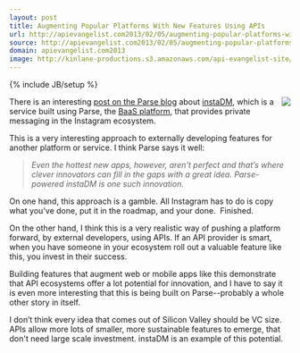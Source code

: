 ```yaml
---
layout: post
title: Augmenting Popular Platforms With New Features Using APIs
url: http://apievangelist.com2013/02/05/augmenting-popular-platforms-with-new-features-using-apis/
source: http://apievangelist.com2013/02/05/augmenting-popular-platforms-with-new-features-using-apis/
domain: apievangelist.com2013
image: http://kinlane-productions.s3.amazonaws.com/api-evangelist-site/blog/instaDM-logo.png
---
```

{% include JB/setup %}<p>
     <a href="http://insta.dm/" target="_blank"><img src="https://s3.amazonaws.com/kinlane-productions/api-evangelist/instagram/instaDM-logo.png"  align="right" /></a>
</p>
<p>
     There is an interesting <a href="http://blog.parse.com/2013/02/01/instadm-brings-private-messaging-to-instagram/" target="_blank">post on the Parse blog</a> about <a href="http://insta.dm/" target="_blank">instaDM</a>, which is a service built using Parse, the <a href="/trends/baas.php" target="_blank">BaaS platform</a>, that provides private messaging in the Instagram ecosystem.
</p>
<p>
     This is a very interesting approach to externally developing features for another platform or service. I think Parse says it well:
</p>
<blockquote>
     <em>Even the hottest new apps, however, aren’t perfect and that’s where clever innovators can fill in the gaps with a great idea. Parse-powered instaDM is one such innovation.</em>
</blockquote>
<p>
     On one hand, this approach is a gamble. All Instagram has to do is copy what you've done, put it in the roadmap, and your done.  Finished.
</p>
<p>
     On the other hand, I think this is a very realistic way of pushing a platform forward, by external developers, using APIs. If an API provider is smart, when you have someone in your ecosystem roll out a valuable feature like this, you invest in their success.
</p>
<p>
     Building features that augment web or mobile apps like this demonstrate that API ecosystems offer a lot potential for innovation, and I have to say it is even more interesting that this is being built on Parse--probably a whole other story in itself.
</p>
<p>
     I don’t think every idea that comes out of Silicon Valley should be VC size. APIs allow more lots of smaller, more sustainable features to emerge, that don't need large scale investment. instaDM is an example of this potential.
</p>
